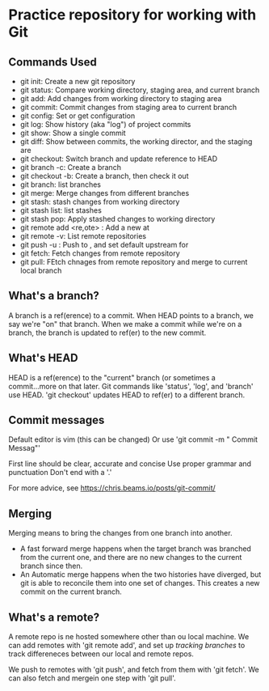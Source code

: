 # Practice repository for working with Git 

## Commands Used

- git init: Create a new git repository
- git status: Compare working directory, staging area, and current branch
- git add: Add changes from working directory to staging area
- git commit: Commit changes from staging area to current branch
- git config: Set or get configuration
- git log: Show history (aka "log") of project commits
- git show: Show a single commit
- git diff: Show between commits, the working director, and the staging are
- git checkout: Switch branch and update reference to HEAD
- git branch -c: Create a branch
- git checkout -b: Create a branch, then check it out
- git branch: list branches
- git merge: Merge changes from different branches
- git stash: stash changes from working directory
- git stash list: list stashes 
- git stash pop: Apply stashed changes to working directory
- git remote add <re,ote> <url>: Add a new <remote> at <url>
- git remote -v: List remote repositories
- git push -u <remote> <branch>: Push <branch> to <remote>, and set default upstream for <branch>
- git fetch: Fetch changes from remote repository
- git pull: FEtch chnages from remote repository and merge to current local branch  

## What's a branch?
A branch is a ref(erence) to a commit. When HEAD points to a branch, we say we're "on" that branch. When we make a commit while we're on a branch, the branch is updated to ref(er) to the new commit.

## What's HEAD

HEAD is a ref(erence) to the "current" branch (or sometimes a commit...more on that later. Git commands like 'status', 'log', and 'branch' use HEAD. 'git checkout' updates HEAD to ref(er) to a different branch.

## Commit messages

Default editor is vim (this can be changed)
Or use 'git commit -m " Commit Messag"'

First line should be clear, accurate and concise
Use proper grammar and punctuation
Don't end with a '.'

For more advice, see https://chris.beams.io/posts/git-commit/

## Merging

Merging means to bring the changes from one branch into another.

- A fast forward merge happens when the target branch was branched from the current one, and there are no new changes to the current branch since then.
- An Automatic merge happens when the two histories have diverged, but git is able to reconcile them into one set of changes. This creates a new commit on the current branch.

## What's a remote?

A remote repo is ne hosted somewhere other than ou local machine. We can add remotes with 'git remote add', and set up *tracking branches* to track differeneces between our local and remote repos.

We push to remotes with 'git push', and fetch from them with 'git fetch'. We can also fetch and mergein one step with 'git pull'.

